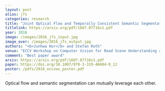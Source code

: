 ```yaml
---
layout: post
alias: jfs
categories: research
title: "Joint Optical Flow and Temporally Consistent Semantic Segmentation"
titlelink: https://arxiv.org/pdf/1607.07716v1.pdf
year: 2016
image: /images/2016_jfs_input.jpg
image_over: /images/2016_jfs_output.jpg
authors: "<b>Junhwa Hur</b> and Stefan Roth"
venue: "ECCV Workshop on Computer Vision for Road Scene Understanding and Autonomous Driving (ECCVW)"
comment: "Best paper award"
arxiv: https://arxiv.org/pdf/1607.07716v1.pdf
paper: https://doi.org/10.1007/978-3-319-46604-0_12
poster: /pdfs/2016_eccvws_poster.pdf
---
```


Optical flow and semantic segmentation can mutually leverage each other.